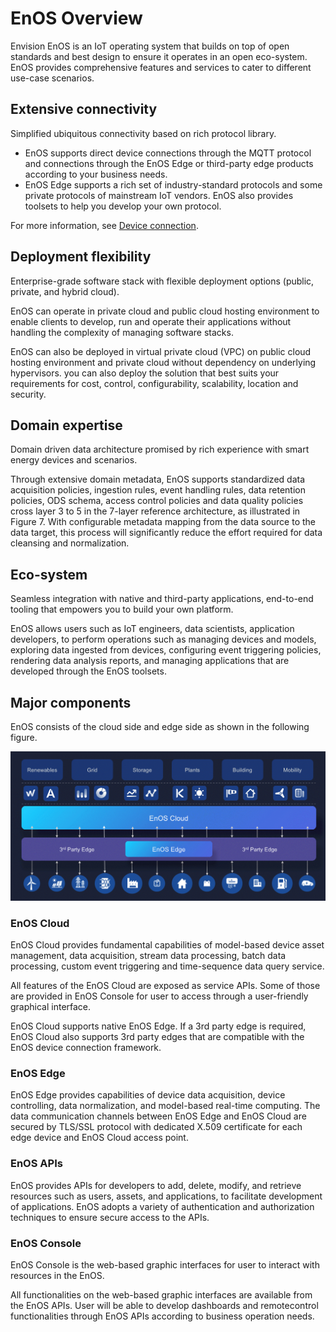 # EnOS Overview

Envision EnOS is an IoT operating system that builds on top of open standards and best design to ensure it operates in an open eco-system. EnOS provides comprehensive features and services to cater to different use-case scenarios.


## Extensive connectivity

Simplified ubiquitous connectivity based on rich protocol library.
- EnOS supports direct device connections through the MQTT protocol and connections through the EnOS Edge or third-party edge products according to your business needs.
- EnOS Edge supports a rich set of industry-standard protocols and some private protocols of mainstream IoT vendors. EnOS also provides toolsets to help you develop your own protocol.

For more information, see [Device connection](https://docs.envisioniot.com/docs/device-connection/en/latest/deviceconnection_overview.html).

## Deployment flexibility

Enterprise-grade software stack with flexible deployment options (public, private, and hybrid cloud).

EnOS can operate in private cloud and public cloud hosting environment to enable clients to develop, run and operate their applications without handling the complexity of managing software stacks.

EnOS can also be deployed in virtual private cloud (VPC) on public cloud hosting environment and private cloud without dependency on underlying hypervisors. you can also deploy the solution that best suits your requirements for cost, control, configurability, scalability, location and security.


## Domain expertise

Domain driven data architecture promised by rich experience with smart energy devices and scenarios.

Through extensive domain metadata, EnOS supports standardized data acquisition policies, ingestion rules, event handling rules, data retention policies, ODS schema, access control policies and data quality policies cross layer 3 to 5 in the 7-layer reference architecture, as illustrated in Figure 7.
With configurable metadata mapping from the data source to the data target, this process will significantly reduce the effort required for data cleansing and normalization.

## Eco-system

Seamless integration with native and third-party applications, end-to-end tooling that empowers you to build your own platform.

EnOS allows users such as IoT engineers, data scientists, application developers, to perform operations such as managing devices and models, exploring data ingested from devices, configuring event triggering policies, rendering data analysis reports, and managing applications that are developed through the EnOS toolsets.

<!--Need to add description about the end user, system admins and application users-->


## Major components

EnOS consists of the cloud side and edge side as shown in the following figure.

![EnOS architecture](architecture.gif)

### EnOS Cloud

EnOS Cloud provides fundamental capabilities of model-based device asset
management, data acquisition, stream data processing, batch data processing,
custom event triggering and time-sequence data query service.

All features of the EnOS Cloud are exposed as service APIs. Some of those are
provided in EnOS Console for user to access through a user-friendly graphical
interface.

EnOS Cloud supports native EnOS Edge. If a 3rd party edge is required, EnOS
Cloud also supports 3rd party edges that are compatible with the EnOS device
connection framework.

### EnOS Edge

EnOS Edge provides capabilities of device data acquisition, device controlling,
data normalization, and model-based real-time computing. The data communication
channels between EnOS Edge and EnOS Cloud are secured by TLS/SSL protocol with
dedicated X.509 certificate for each edge device and EnOS Cloud access point.

### EnOS APIs

EnOS provides APIs for developers to add, delete, modify, and retrieve resources
such as users, assets, and applications, to facilitate development of
applications. EnOS adopts a variety of authentication and authorization
techniques to ensure secure access to the APIs.

### EnOS Console

EnOS Console is the web-based graphic interfaces for user to interact with
resources in the EnOS.

All functionalities on the web-based graphic interfaces are available from the
EnOS APIs. User will be able to develop dashboards and remotecontrol
functionalities through EnOS APIs according to business operation needs.
